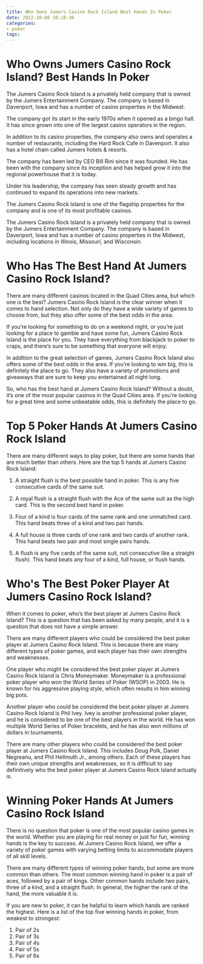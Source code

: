 ```yaml
---
title: Who Owns Jumers Casino Rock Island Best Hands In Poker
date: 2022-10-08 10:18:36
categories:
- poker
tags:
---
```



#  Who Owns Jumers Casino Rock Island? Best Hands In Poker

The Jumers Casino Rock Island is a privately held company that is owned by the Jumers Entertainment Company. The company is based in Davenport, Iowa and has a number of casino properties in the Midwest.

The company got its start in the early 1970s when it opened as a bingo hall. It has since grown into one of the largest casino operators in the region.

In addition to its casino properties, the company also owns and operates a number of restaurants, including the Hard Rock Cafe in Davenport. It also has a hotel chain called Jumers hotels & resorts.

The company has been led by CEO Bill Rini since it was founded. He has been with the company since its inception and has helped grow it into the regional powerhouse that it is today.

Under his leadership, the company has seen steady growth and has continued to expand its operations into new markets.

The Jumers Casino Rock Island is one of the flagship properties for the company and is one of its most profitable casinos.



The Jumers Casino Rock Island is a privately held company that is owned by the Jumers Entertainment Company. The company is based in Davenport, Iowa and has a number of casino properties in the Midwest, including locations in Illinois, Missouri, and Wisconsin.

#  Who Has The Best Hand At Jumers Casino Rock Island?

There are many different casinos located in the Quad Cities area, but which one is the best? Jumers Casino Rock Island is the clear winner when it comes to hand selection. Not only do they have a wide variety of games to choose from, but they also offer some of the best odds in the area.

If you’re looking for something to do on a weekend night, or you’re just looking for a place to gamble and have some fun, Jumers Casino Rock Island is the place for you. They have everything from blackjack to poker to craps, and there’s sure to be something that everyone will enjoy.

In addition to the great selection of games, Jumers Casino Rock Island also offers some of the best odds in the area. If you’re looking to win big, this is definitely the place to go. They also have a variety of promotions and giveaways that are sure to keep you entertained all night long.

So, who has the best hand at Jumers Casino Rock Island? Without a doubt, it’s one of the most popular casinos in the Quad Cities area. If you’re looking for a great time and some unbeatable odds, this is definitely the place to go.

#  Top 5 Poker Hands At Jumers Casino Rock Island

There are many different ways to play poker, but there are some hands that are much better than others. Here are the top 5 hands at Jumers Casino Rock Island:

1. A straight flush is the best possible hand in poker. This is any five consecutive cards of the same suit.

2. A royal flush is a straight flush with the Ace of the same suit as the high card. This is the second best hand in poker.

3. Four of a kind is four cards of the same rank and one unmatched card. This hand beats three of a kind and two pair hands.

4. A full house is three cards of one rank and two cards of another rank. This hand beats two pair and most single pairs hands.

5. A flush is any five cards of the same suit, not consecutive like a straight flush). This hand beats any four of a kind, full house, or flush hands.

#  Who's The Best Poker Player At Jumers Casino Rock Island?

When it comes to poker, who’s the best player at Jumers Casino Rock Island? This is a question that has been asked by many people, and it is a question that does not have a simple answer.

There are many different players who could be considered the best poker player at Jumers Casino Rock Island. This is because there are many different types of poker games, and each player has their own strengths and weaknesses.

One player who might be considered the best poker player at Jumers Casino Rock Island is Chris Moneymaker. Moneymaker is a professional poker player who won the World Series of Poker (WSOP) in 2003. He is known for his aggressive playing style, which often results in him winning big pots.

Another player who could be considered the best poker player at Jumers Casino Rock Island is Phil Ivey. Ivey is another professional poker player, and he is considered to be one of the best players in the world. He has won multiple World Series of Poker bracelets, and he has also won millions of dollars in tournaments.

There are many other players who could be considered the best poker player at Jumers Casino Rock Island. This includes Doug Polk, Daniel Negreanu, and Phil Hellmuth Jr., among others. Each of these players has their own unique strengths and weaknesses, so it is difficult to say definitively who the best poker player at Jumers Casino Rock Island actually is.

#  Winning Poker Hands At Jumers Casino Rock Island

There is no question that poker is one of the most popular casino games in the world. Whether you are playing for real money or just for fun, winning hands is the key to success. At Jumers Casino Rock Island, we offer a variety of poker games with varying betting limits to accommodate players of all skill levels.

There are many different types of winning poker hands, but some are more common than others. The most common winning hand in poker is a pair of aces, followed by a pair of kings. Other common hands include two pairs, three of a kind, and a straight flush. In general, the higher the rank of the hand, the more valuable it is.

If you are new to poker, it can be helpful to learn which hands are ranked the highest. Here is a list of the top five winning hands in poker, from weakest to strongest:

1. Pair of 2s
2. Pair of 3s
3. Pair of 4s
4. Pair of 5s
5. Pair of 6s